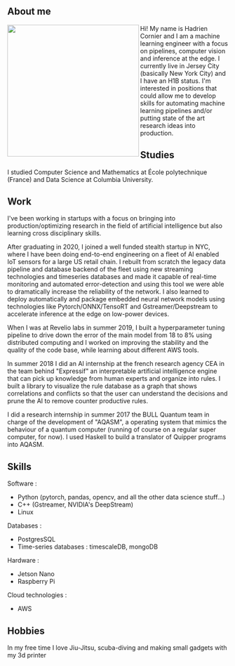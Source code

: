 ## About me

<img align="left" width="300" height="300" src="/images/deepdreampic.png">  Hi! My name is Hadrien Cornier and I am a machine learning engineer with a focus on pipelines, computer vision and inference at the edge.
I currently live in Jersey City (basically New York City) and I have an H1B status.
I'm interested in positions that could allow me to develop skills for automating machine learning pipelines and/or putting state of the art research ideas into production.

## Studies
I studied Computer Science and Mathematics at École polytechnique (France) and Data Science at Columbia University.

## Work

I've been working in startups with a focus on bringing into production/optimizing research in the field of artificial intelligence but also learning cross disciplinary skills.

After graduating in 2020, I joined a well funded stealth startup in NYC, where I have been doing end-to-end engineering on a fleet of AI enabled IoT sensors for a large US retail chain. I rebuilt from scratch the legacy data pipeline and database backend of the fleet using new streaming technologies and timeseries databases and made it capable of real-time monitoring and automated error-detection and using this tool we were able to dramatically increase the reliability of the network. I also learned to deploy automatically and package embedded neural network models using technologies like Pytorch/ONNX/TensoRT and Gstreamer/Deepstream to accelerate inference at the edge on low-power devices.

When I was at Revelio labs in summer 2019, I built a hyperparameter tuning pipeline to drive down the error of the main model from 18 to 8% using distributed computing and I worked on improving the stability and the quality of the code base, while learning about different AWS tools.

In summer 2018 I did an AI internship at the french research agency CEA in the team behind "Expressif" an interpretable artificial intelligence engine that can pick up knowledge from human experts and organize into rules. I built a library to visualize the rule database as a graph that shows correlations and conflicts so that the user can understand the decisions and prune the AI to remove counter productive rules.

I did a research internship in summer 2017 the BULL Quantum team in charge of the development of "AQASM", a operating system that mimics the behaviour of a quantum computer (running of course on a regular super computer, for now). I used Haskell to build a translator of Quipper programs into AQASM.

## Skills
Software :
  - Python (pytorch, pandas, opencv, and all the other data science stuff...) 
  - C++ (Gstreamer, NVIDIA's DeepStream) 
  - Linux

Databases : 
  - PostgresSQL
  - Time-series databases : timescaleDB, mongoDB

Hardware : 
  - Jetson Nano
  - Raspberry Pi

Cloud technologies : 
  - AWS 

## Hobbies
In my free time I love Jiu-Jitsu, scuba-diving and making small gadgets with my 3d printer
